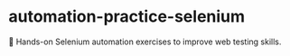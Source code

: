 # automation-practice-selenium
🤖 Hands-on Selenium automation exercises to improve web testing skills.
